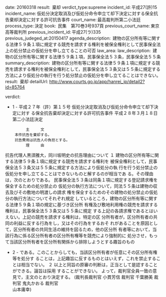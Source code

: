 
date: 20160318
result:  棄却
verdict_type:supreme
incident_id: 平成27(許)15
incident_name: 仮処分決定取消及び仮処分命令申立て却下決定に対する保全抗告棄却決定に対する許可抗告事件
court_name: 最高裁判所第二小法廷
process_type: 決定
book:  民集　第70巻3号937頁
previous_court_name: 東京高等裁判所
previous_incident_id: 平成27(ラ)335
previous_judeged_at:20150417
agenda_description:  建物の区分所有等に関する法律５９条１項に規定する競売を請求する権利を被保全権利として民事保全法上の処分禁止の仮処分を申し立てることの可否
law_area: 
law_description:  建物の区分所有等に関する法律５９条１項，民事保全法５３条，民事保全法５５条
summary_description:  建物の区分所有等に関する法律５９条１項に規定する競売を請求する権利を被保全権利として，民事保全法５３条又は５５条に規定する方法により仮処分の執行を行う処分禁止の仮処分を申し立てることはできない。
result:  棄却
detailUrl: http://www.courts.go.jp/app/hanrei_jp/detail2?id=85764

verdict:

- 1 - 
平成２７年（許）第１５号 仮処分決定取消及び仮処分命令申立て却下決定に対す
る保全抗告棄却決定に対する許可抗告事件 
平成２８年３月１８日 第二小法廷決定 
 
            主     文 
       本件抗告を棄却する。 
       抗告費用は抗告人の負担とする。 
            理     由 
 抗告代理人黒須雅大，同川坂明史の抗告理由について 
 １ 建物の区分所有等に関する法律５９条１項に規定する競売を請求する権利を
被保全権利として，民事保全法５３条又は５５条に規定する方法により仮処分の執
行を行う処分禁止の仮処分を申し立てることはできないものと解するのが相当であ
る。その理由は，次のとおりである。 
 民事保全法５３条は同条１項に規定する登記請求権を保全するための処分禁止の
仮処分の執行方法について，同法５５条は建物の収去及びその敷地の明渡しの請求
権を保全するためのその建物の処分禁止の仮処分の執行方法についてそれぞれ規定
しているところ，建物の区分所有等に関する法律５９条１項の規定に基づき区分所
有権及び敷地利用権の競売を請求する権利は，民事保全法５３条又は５５条に規定
する上記の各請求権であるとはいえない。上記の競売を請求する権利は，特定の区
分所有者が，区分所有者の共同の利益に反する行為をし，又はその行為をするおそ
れがあることを原因として，区分所有者の共同生活の維持を図るため，他の区分所
有者等において，当該行為に係る区分所有者の区分所有権等を競売により強制的に
処分させ，もって当該区分所有者を区分所有関係から排除しようとする趣旨のもの
 
- 2 - 
である。このことからしても，当該区分所有者が任意にその区分所有権等を処分す
ることは，上記趣旨に反するものとはいえず，これを禁止することは相当でない。 
 ２ 以上と同旨の原審の判断は，正当として是認することができる。論旨は採用
することができない。 
 よって，裁判官全員一致の意見で，主文のとおり決定する。 
(裁判長裁判官 小貫芳信 裁判官 千葉勝美 裁判官 鬼丸かおる 裁判官  
山本庸幸) 

                    
